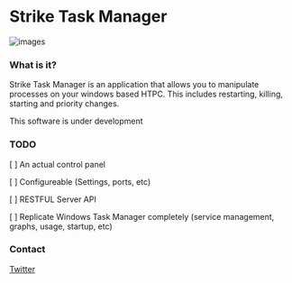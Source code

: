 # Strike Task Manager 

![images](http://i.andrew.im/90m4mi.png)

### What is it?

Strike Task Manager is an application that allows you to manipulate processes on your windows based HTPC. This includes restarting, killing, starting and priority changes.

This software is under development 

### TODO

[ ] An actual control panel

[ ] Configureable (Settings, ports, etc)

[ ] RESTFUL Server API 

[ ] Replicate Windows Task Manager completely (service management, graphs, usage, startup, etc)


### Contact

[Twitter](https://twitter.com/andrewmd5)
